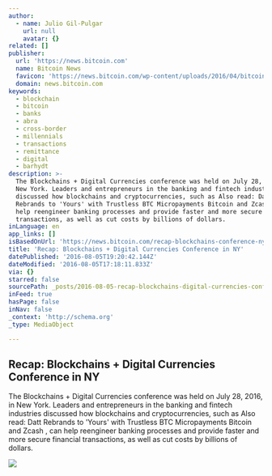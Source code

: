 ```yaml
---
author:
  - name: Julio Gil-Pulgar
    url: null
    avatar: {}
related: []
publisher:
  url: 'https://news.bitcoin.com'
  name: Bitcoin News
  favicon: 'https://news.bitcoin.com/wp-content/uploads/2016/04/bitcoin_fav.png'
  domain: news.bitcoin.com
keywords:
  - blockchain
  - bitcoin
  - banks
  - abra
  - cross-border
  - millennials
  - transactions
  - remittance
  - digital
  - barhydt
description: >-
  The Blockchains + Digital Currencies conference was held on July 28, 2016, in
  New York. Leaders and entrepreneurs in the banking and fintech industries
  discussed how blockchains and cryptocurrencies, such as Also read: Datt
  Rebrands to 'Yours' with Trustless BTC Micropayments Bitcoin and Zcash , can
  help reengineer banking processes and provide faster and more secure financial
  transactions, as well as cut costs by billions of dollars.
inLanguage: en
app_links: []
isBasedOnUrl: 'https://news.bitcoin.com/recap-blockchains-conference-ny/'
title: 'Recap: Blockchains + Digital Currencies Conference in NY'
datePublished: '2016-08-05T19:20:42.144Z'
dateModified: '2016-08-05T17:18:11.833Z'
via: {}
starred: false
sourcePath: _posts/2016-08-05-recap-blockchains-digital-currencies-conference-in-ny.md
inFeed: true
hasPage: false
inNav: false
_context: 'http://schema.org'
_type: MediaObject

---
```

<article style=""><h1>Recap: Blockchains + Digital Currencies Conference in NY</h1><p>The Blockchains + Digital Currencies conference was held on July 28, 2016, in New York. Leaders and entrepreneurs in the banking and fintech industries discussed how blockchains and cryptocurrencies, such as Also read: Datt Rebrands to 'Yours' with Trustless BTC Micropayments Bitcoin and Zcash , can help reengineer banking processes and provide faster and more secure financial transactions, as well as cut costs by billions of dollars.</p><img src="https://news.bitcoin.com/wp-content/uploads/2016/08/Cityscape-2.jpg" /></article>